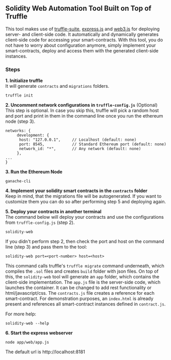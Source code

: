 ## Solidity Web Automation Tool Built on Top of Truffle

This tool makes use of [truffle-suite](https://github.com/trufflesuite/ganache-cli), 
[express.js](https://github.com/expressjs/express) and [web3.js](https://github.com/ethereum/web3.js) for deploying server- and client-side code.
It automatically and dynamically generates client-side code for accessing your smart-contracts. With this tool, you do not have to worry about configuration anymore, simply implement your smart-contracts, deploy and access them with the generated client-side instances. 

### Steps    
**1. Initialize truffle**    
It will generate `contracts` and `migrations` folders.
```
truffle init
```   
**2. Uncomment network configurations in `truffle-config.js`** (Optional)    
This step is optional. In case you skip this, truffle will pick a random host and port and print in them in the command line once you run the ethereum node (step 3).
```
networks: {
     development: {
      host: "127.0.0.1",     // Localhost (default: none)
      port: 8545,            // Standard Ethereum port (default: none)
      network_id: "*",       // Any network (default: none)
     },
...
}
```
**3. Run the Ethereum Node**    
```
ganache-cli
```
**4. Implement your solidity smart contracts in the `contracts` folder**   
Keep in mind, that the migrations file will be autogenerated. If you want to customize them you can do so after performing step 5 and deploying again.   
    
**5. Deploy your contracts in another terminal**    
The command below will deploy your contracts and use the configurations from `truffle-config.js` (step 2).   
```
solidity-web
```
If you didn't perform step 2, then check the port and host on the command line (step 3) and pass them to the tool:    
```
solidity-web port=<port-number> host=<host>
```
This command calls truffle's `truffle migrate` command underneath, which compiles the `.sol` files and creates `build` folder with json files.
On top of this, the `solidity-web` tool will generate an `app` folder, which contains the client-side implementation. The `app.js` file is the server-side code, which launches the container. 
It can be changed to add rest functionality or html/javascript/css. The `contracts.js` file creates a reference for each smart-contract.
For demonstration purposes, an `index.html` is already present and references all smart-contract instances defined in `contract.js`.


For more help:     
```
solidity-web --help
```
**6. Start the express webserver**   
```
node app/web/app.js
```     
The default url is http://localhost:8181
